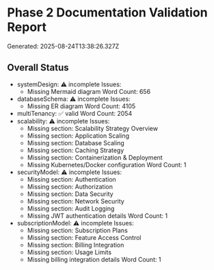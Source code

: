 
# Phase 2 Documentation Validation Report
Generated: 2025-08-24T13:38:26.327Z

## Overall Status
- systemDesign: ⚠️ incomplete
  Issues:
    - Missing Mermaid diagram
  Word Count: 656
- databaseSchema: ⚠️ incomplete
  Issues:
    - Missing ER diagram
  Word Count: 4105
- multiTenancy: ✅ valid
  Word Count: 2054
- scalability: ⚠️ incomplete
  Issues:
    - Missing section: Scalability Strategy Overview
    - Missing section: Application Scaling
    - Missing section: Database Scaling
    - Missing section: Caching Strategy
    - Missing section: Containerization & Deployment
    - Missing Kubernetes/Docker configuration
  Word Count: 1
- securityModel: ⚠️ incomplete
  Issues:
    - Missing section: Authentication
    - Missing section: Authorization
    - Missing section: Data Security
    - Missing section: Network Security
    - Missing section: Audit Logging
    - Missing JWT authentication details
  Word Count: 1
- subscriptionModel: ⚠️ incomplete
  Issues:
    - Missing section: Subscription Plans
    - Missing section: Feature Access Control
    - Missing section: Billing Integration
    - Missing section: Usage Limits
    - Missing billing integration details
  Word Count: 1

